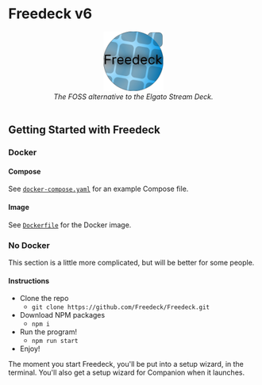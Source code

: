 # Freedeck v6

<center>
<img src="./assets/logo_big.png" width="120" height="120">
<br />
<i>The FOSS alternative to the Elgato Stream Deck.</i>
</center>
<br />

## Getting Started with Freedeck

### Docker

#### Compose

See <a href="/docker-compose.yaml">`docker-compose.yaml`</a> for an example Compose file.

#### Image

See <a href="/Dockerfile">`Dockerfile`</a> for the Docker image.

### No Docker

This section is a little more complicated, but will be better for some people.  

#### Instructions

- Clone the repo
  - ` git clone https://github.com/Freedeck/Freedeck.git `
- Download NPM packages
  - `npm i`
- Run the program!
  - `npm run start`
- Enjoy!

The moment you start Freedeck, you'll be put into a setup wizard, in the terminal. You'll also get a setup wizard for Companion when it launches.
